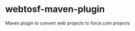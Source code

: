 webtosf-maven-plugin
====================

Maven plugin to convert web projects to force.com projects

